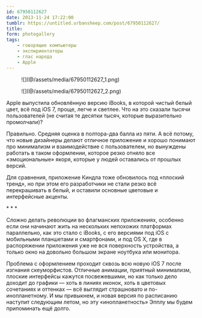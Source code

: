 ```yaml
---
id: 67950112627
date: 2013-11-24 17:22:00
tumblr: https://untitled.urbansheep.com/post/67950112627/
title:
form: photogallery
tags:
    - говорящие компьютеры
    - экспириентаторы
    - глас народа
    - Apple
---
```


<div class="gallery">
<figure>
![](@/assets/media/67950112627_1.png)
</figure>
<figure>
![](@/assets/media/67950112627_2.png)
</figure>
</div>

<p>Apple выпустила обновлённую версию iBooks, в которой чистый белый цвет, всё под iOS 7, проще, легче и светлее. Что на это сказали тысячи пользователей (не считая те десятки тысяч, которые выразительно промолчали)?</p>

<p>Правильно. Средняя оценка в полтора-два балла из пяти. А всё потому, что новые дизайнеры делают отличное приложение и хорошо понимают про минимализм и взаимодействие с пользователем, но вынуждены работать в таком оформлении, которое резко отняло все «эмоциональные» якоря, которые у людей оставались от прошлых версий.</p>

<p>Для сравнения, приложение Киндла тоже обновилось под «плоский тренд», но при этом его разработчики не стали резко всё перекрашивать в белый, и оставили основные цветовые и интерфейсные акценты.</p>

<p class="splitter">* * *</p>

<p>Сложно делать революции во флагманских приложениях, особенно если они начинают жить на нескольких непохожих платформах параллельно, как это стало с iBooks, с его версиями под iOS с мобильными планшетами и смартфонами, и под OS X, где в распоряжении приложения уже не вся поверхность устройства, а только окно на довольно большом экране ноутбука или монитора.</p>

<p>Проблема с оформлением проходит сквозь всю новую iOS 7 после изгнания скеуморфистов. Отличные анимации, приятный минимализм, плоские интерфейсы кажутся посвежевшими, но как только дело доходит до графики — хоть в линиях иконок, хоть в цветовых сочетаниях и оттенках — всё выглядит страшновато и по-инопланетному. И мы привыкнем, и новая версия по расписанию наступит следующим летом, но эту «инопланетность» Эпплу мы будем припоминать ещё долго.</p>
